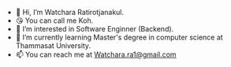 - 👋 Hi, I’m Watchara Ratirotjanakul.
- 😘 You can call me Koh.
- 👀 I’m interested in Software Enginner (Backend).
- 🌱 I’m currently learning Master's degree in computer science at Thammasat University.
- 📫 You can reach me at Watchara.ra1@gmail.com

<!---
Tl3asl2/Tl3asl2 is a ✨ special ✨ repository because its `README.md` (this file) appears on your GitHub profile.
You can click the Preview link to take a look at your changes.
--->
